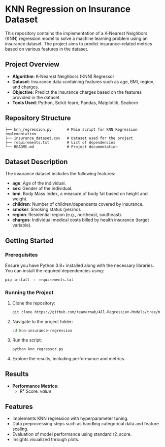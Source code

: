 # KNN Regression on Insurance Dataset

This repository contains the implementation of a K-Nearest Neighbors (KNN) regression model to solve a machine learning problem using an insurance dataset. The project aims to predict insurance-related metrics based on various features in the dataset.

## Project Overview

- **Algorithm**: K-Nearest Neighbors (KNN) Regressor
- **Dataset**: Insurance data containing features such as age, BMI, region, and charges.
- **Objective**: Predict the insurance charges based on the features provided in the dataset.
- **Tools Used**: Python, Scikit-learn, Pandas, Matplotlib, Seaborn

## Repository Structure

```
├── knn_regression.py       # Main script for KNN Regression implementation
├── insurance_dataset.csv   # Dataset used for the project
├── requirements.txt        # List of dependencies
└── README.md               # Project documentation
```

## Dataset Description

The insurance dataset includes the following features:

- **age**: Age of the individual.
- **sex**: Gender of the individual.
- **bmi**: Body Mass Index, a measure of body fat based on height and weight.
- **children**: Number of children/dependents covered by insurance.
- **smoker**: Smoking status (yes/no).
- **region**: Residential region (e.g., northeast, southeast).
- **charges**: Individual medical costs billed by health insurance (target variable).

## Getting Started

### Prerequisites

Ensure you have Python 3.8+ installed along with the necessary libraries. You can install the required dependencies using:

```bash
pip install -r requirements.txt
```

### Running the Project

1. Clone the repository:
   ```bash
   git clone https://github.com/teamarnab/All-Regression-Models/tree/main/KNN%20Regressor
   ```
2. Navigate to the project folder:
   ```bash
   cd knn-insurance-regression
   ```
3. Run the script:
   ```bash
   python knn_regressor.py
   ```
4. Explore the results, including performance and metrics.

## Results

- **Performance Metrics**:
  - R² Score: *value*

## Features

- Implements KNN regression with hyperparameter tuning.
- Data preprocessing steps such as handling categorical data and feature scaling.
- Evaluation of model performance using standard r2_score.
- Insights visualized through plots.